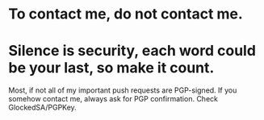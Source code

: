 # To contact me, do not contact me.
# Silence is security, each word could be your last, so make it count.

Most, if not all of my important push requests are PGP-signed. If you somehow contact me, always ask for PGP confirmation.
Check GlockedSA/PGPKey.
